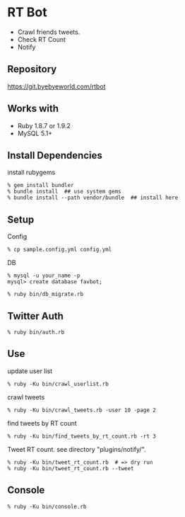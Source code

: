 RT Bot
======

* Crawl friends tweets.
* Check RT Count
* Notify


Repository
----------
https://git.byebyeworld.com/rtbot


Works with
----------
* Ruby 1.8.7 or 1.9.2
* MySQL 5.1+


Install Dependencies
--------------------

install rubygems

    % gem install bundler
    % bundle install  ## use system gems
    % bundle install --path vendor/bundle  ## install here


Setup
-----

Config

    % cp sample.config.yml config.yml

DB

    % mysql -u your_name -p
    mysql> create database favbot;

    % ruby bin/db_migrate.rb


Twitter Auth
------------

    % ruby bin/auth.rb


Use
---

update user list

    % ruby -Ku bin/crawl_userlist.rb

crawl tweets

    % ruby -Ku bin/crawl_tweets.rb -user 10 -page 2

find tweets by RT count

    % ruby -Ku bin/find_tweets_by_rt_count.rb -rt 3

Tweet RT count. see directory "plugins/notify/".

    % ruby -Ku bin/tweet_rt_count.rb  # => dry run
    % ruby -Ku bin/tweet_rt_count.rb --tweet


Console
-------

    % ruby -Ku bin/console.rb